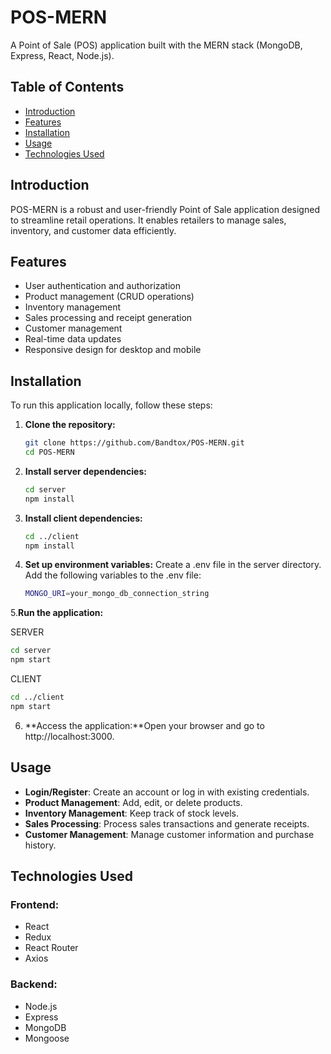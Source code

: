 # POS-MERN

A Point of Sale (POS) application built with the MERN stack (MongoDB, Express, React, Node.js).

## Table of Contents

- [Introduction](#introduction)
- [Features](#features)
- [Installation](#installation)
- [Usage](#usage)
- [Technologies Used](#technologies-used)

## Introduction

POS-MERN is a robust and user-friendly Point of Sale application designed to streamline retail operations. It enables retailers to manage sales, inventory, and customer data efficiently.

## Features

- User authentication and authorization
- Product management (CRUD operations)
- Inventory management
- Sales processing and receipt generation
- Customer management
- Real-time data updates
- Responsive design for desktop and mobile

## Installation

To run this application locally, follow these steps:

1. **Clone the repository:**
   ```bash
   git clone https://github.com/Bandtox/POS-MERN.git
   cd POS-MERN

2. **Install server dependencies:**
   ```bash
   cd server
   npm install
   ```
3. **Install client dependencies:**
   ```bash
   cd ../client
   npm install
   ```

4. **Set up environment variables:** Create a .env file in the server directory. Add the following variables to the .env file:
   ```bash
   MONGO_URI=your_mongo_db_connection_string
   ```
   
5.**Run the application:**

SERVER
   ```bash
   cd server
   npm start
   ```

CLIENT
   ```bash
   cd ../client
   npm start
   ```

6. **Access the application:**Open your browser and go to http://localhost:3000.

## Usage

- **Login/Register**: Create an account or log in with existing credentials.
- **Product Management**: Add, edit, or delete products.
- **Inventory Management**: Keep track of stock levels.
- **Sales Processing**: Process sales transactions and generate receipts.
- **Customer Management**: Manage customer information and purchase history.

## Technologies Used

### Frontend:
- React
- Redux
- React Router
- Axios

### Backend:
- Node.js
- Express
- MongoDB
- Mongoose


